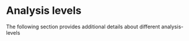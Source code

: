 # Analysis levels

The following section provides additional details about different analysis-levels
